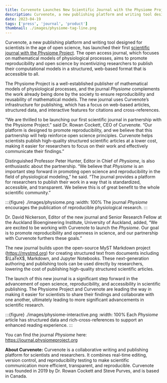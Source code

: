 ```yaml
---
title: Curvenote Launches New Scientific Journal with the Physiome Project
description: Curvenote, a new publishing platform and writing tool designed for scientists in the age of open science, has launched their first scientific journal with the Physiome Project. The open access journal focuses on mathematical models of physiological processes.
date: 2023-04-19
tags: ['press', 'journal', 'product']
thumbnail: ./images/physiome-tag-line.png
---
```


Curvenote, a new publishing platform and writing tool designed for scientists in the age of open science, has launched their first [scientific journal with the Physiome Project](https://journal.physiomeproject.org). The open access journal, which focuses on mathematical models of physiological processes, aims to promote reproducibility and open science by incentivizing researchers to publish their computational models in a structured, web-based format that is accessible to all.

The Physiome Project is a well-established publisher of mathematical models of physiological processes, and the journal _Physiome_ complements the work already being done by the society to ensure reproducibility and reusability of mathematical models. The new journal uses Curvenote’s infrastructure for publishing, which has a focus on web-based articles, structured data, and interactive features for citations and cross-references.

“We are thrilled to be launching our first scientific journal in partnership with the Physiome Project.” said Dr. Rowan Cockett, CEO of Curvenote. “Our platform is designed to promote reproducibility, and we believe that this partnership will help reinforce open science principles. Curvenote helps scientists publish high-quality structured scientific articles at a lower cost, making it easier for researchers to focus on their work and effectively communicate their findings.”

Distinguished Professor Peter Hunter, Editor in Chief of _Physiome_, is also enthusiastic about the partnership. “We believe that _Physiome_ is an important step forward in promoting open science and reproducibility in the field of physiological modeling,” he said. “The journal provides a platform for researchers to publish their work in a way that is standardized, accessible, and transparent. We believe this is of great benefit to the whole scientific community.”

:::{figure} ./images/physiome.png
:width: 100%
The journal _Physiome_ encourages the publication of reproducible physiological research.
:::

Dr. David Nickerson, Editor of the new journal and Senior Research Fellow at the Auckland Bioengineering Institute, University of Auckland, added, “We are excited to be working with Curvenote to launch the _Physiome_. Our goal is to promote reproducibility and openness in science, and our partnership with Curvenote furthers these goals.”

The new journal builds upon the open-source MyST Markdown project (https://mystmd.org) for creating structured text from documents including $\LaTeX$, Markdown, and Jupyter Notebooks. These next-generation authoring and publishing tools can be used directly by researchers, lowering the cost of publishing high-quality structured scientific articles.

The launch of this new journal is a significant step forward in the advancement of open science, reproducibility, and accessibility in scientific publishing. The Physiome Project and Curvenote are leading the way in making it easier for scientists to share their findings and collaborate with one another, ultimately leading to more significant advancements in scientific research.

:::{figure} ./images/physiome-interactive.png
:width: 100%
Each _Physiome_ article has structured data and rich-cross-references to support an enhanced reading experience.
:::

You can find the journal _Physiome_ here: \
<https://journal.physiomeproject.org>

**About Curvenote:** Curvenote is a collaborative writing and publishing platform for scientists and researchers. It combines real-time editing, version control, and reproducibility testing to make scientific communication more efficient, transparent, and reproducible. Curvenote was founded in 2019 by Dr. Rowan Cockett and Steve Purves, and is based in Canada.
